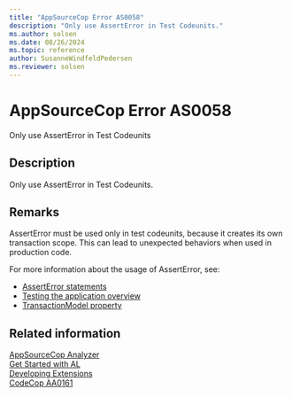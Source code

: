 ```yaml
---
title: "AppSourceCop Error AS0058"
description: "Only use AssertError in Test Codeunits."
ms.author: solsen
ms.date: 08/26/2024
ms.topic: reference
author: SusanneWindfeldPedersen
ms.reviewer: solsen
---
```

[//]: # (START>DO_NOT_EDIT)
[//]: # (IMPORTANT:Do not edit any of the content between here and the END>DO_NOT_EDIT.)
[//]: # (Any modifications should be made in the .xml files in the ModernDev repo.)
# AppSourceCop Error AS0058
Only use AssertError in Test Codeunits

## Description
Only use AssertError in Test Codeunits.

[//]: # (IMPORTANT: END>DO_NOT_EDIT)

## Remarks

AssertError must be used only in test codeunits, because it creates its own transaction scope. This can lead to unexpected behaviors when used in production code.

For more information about the usage of AssertError, see:

- [AssertError statements](../devenv-al-simple-statements.md#asserterror-statements)
- [Testing the application overview](../devenv-testing-application.md)
- [TransactionModel property](../properties/devenv-properties.md)

## Related information  
[AppSourceCop Analyzer](appsourcecop.md)  
[Get Started with AL](../devenv-get-started.md)  
[Developing Extensions](../devenv-dev-overview.md)  
[CodeCop AA0161](codecop-aa0161.md)
